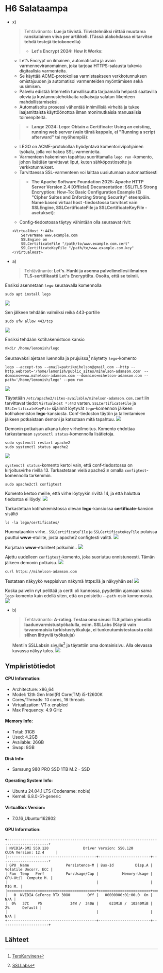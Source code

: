 # H6 Salataampa

- x)

  > Tehtävänanto:
  > **Lue ja tiivistä. Tiivistelmäksi riittää muutama ranskalainen viiva per artikkeli. (Tässä alakohdassa ei tarvitse tehdä testejä tietokoneella)**
  >
  > - **Let's Encrypt 2024: How It Works**:

  - Let’s Encrypt on ilmainen, automatisoitu ja avoin varmenneviranomainen, joka tarjoaa HTTPS-salausta tukevia digitaalisia varmenteita.
  - Se käyttää ACME-protokollaa varmistaakseen verkkotunnuksen omistajuuden ja automatisoi varmenteiden myöntämisen sekä uusimisen.
  - Palvelu edistää Internetin turvallisuutta tarjoamalla helposti saatavilla olevia ja kustannustehokkaita ratkaisuja salatun liikenteen mahdollistamiseksi.
  - Automatisoitu prosessi vähentää inhimillisiä virheitä ja tukee laajamittaista käyttöönottoa ilman monimutkaisia manuaalisia toimenpiteitä.

  > - **Lange 2024: Lego: Obtain a Certificate: Using an existing, running web server (vain tämä kappale, ei "Running a script afterward" tai myöhempiä)**:

  - LEGO on ACME-protokollaa hyödyntävä komentorivipohjainen työkalu, jolla voi hakea SSL-varmenteita.
  - Varmenteen hakeminen tapahtuu suorittamalla `lego run` -komento, johon lisätään tarvittavat liput, kuten sähköpostiosoite ja verkkotunnukset.
  - Tarvittaessa SSL-varmenteen voi laittaa uusiutumaan automaattisesti

  > - **The Apache Software Foundation 2025: Apache HTTP Server Version 2.4 [Official] Documentation: SSL/TLS Strong Encryption: How-To: Basic Configuration Example (Ei "Cipher Suites and Enforcing Strong Security" eteenpäin. Name based virtual host -tiedostossa tarvitset vain SSLEngine, SSLCertificateFile ja SSLCertificateKeyFile -asetukset)**:

  - Config-tiedostossa täytyy vähintään olla seuraavat rivit:

  ```
  <VirtualHost *:443>
      ServerName www.example.com
      SSLEngine on
      SSLCertificateFile "/path/to/www.example.com.cert"
      SSLCertificateKeyFile "/path/to/www.example.com.key"
  </VirtualHost>
  ```

- a)
  > Tehtävänanto:
  > **Let's. Hanki ja asenna palvelimellesi ilmainen TLS-sertifikaatti Let's Encryptilta. Osoita, että se toimii.**

Ensiksi asennetaan `lego` seuraavalla komennolla

```
sudo apt install lego
```

![](kuvat/lego.png)

Sen jälkeen tehdään valmiiksi reikä 443-portille

```
sudo ufw allow 443/tcp
```

![](kuvat/443reika.png)

Ensiksi tehdään kotihakemistoon kansio

```
mkdir /home/lemonish/lego
```

Seuraavaksi ajetaan luennolla ja prujuissa[^5] näytetty `lego`-komento

```
lego --accept-tos --email=patrikmihelson@gmail.com --http --http.webroot='/home/lemonish/public_sites/mihelson-adamson.com' --domains=www.mihelson-adamson.com --domains=mihelson-adamson.com --path='/home/lemonish/lego' --pem run
```

![](kuvat/legokomento.png)

Täytetään `/etc/apache2/sites-available/mihelson-adamson.com.conf`:iin tarvittavat tiedot `VirtualHost *:443` varten. `SSLCertificateFile` ja `SSLCertificateKeyFile` sijainnit löytyvät `lego`-komennon jälkeen kotihakemiston **lego**-kansiosta. Conf-tiedoston täytön ja tallentamisen jälkeen potkaistaan demoni ja katsotaan mitä tapahtuu.
![](kuvat/conf1.png)

Demonin potkaisun aikana tulee virheilmoitus. Komento ehdottaa tarkastamaan `systemctl status`-komennolla lisätietoja.

```
sudo systemctl restart apache2
sudo systemctl status apache2
```

![](kuvat/debug1.png)

`systemctl status`-komento kertoi vain, että conf-tiedostossa on kirjoitusvirhe rivillä 13. Tarkastetaan vielä apache2:n omalla `configtest`-komennolla tarkemmin.

```
sudo apache2ctl configtest
```

Komento kertoo meille, että virhe löytyykin riviltä 14, ja että haluttua tiedostoa ei löydy!
![](kuvat/debug2.png)

Tarkastetaan kotihakemistossa olevan **lego**-kansiossa **certificate**-kansion sisältö

```
ls -la lego/certificates/
```

Huomataankin virhe.. `SSLCertificateFile` ja `SSLCertificateKeyFile` poluissa puuttui **www**-etuliite, josta apache2 configtesti valitti.
![](kuvat/debug3.png)

Korjataan **www**-etuliiteet polkuihin..
![](kuvat/debug4.png)

Ajettu uudelleen `configtest`-komento, joka suoriutuu onnistuneesti. Tämän jälkeen demonin potkaisu.
![](kuvat/debug5.png)

```
curl https://mihelson-adamson.com
```

Testataan näkyykö weppisivun näkymä https:llä ja näkyyhän se!
![](kuvat/httpstoimii.png)

Koska palvelin nyt pelittää ja certti oli kunnossa, pyydettiin ajamaan sama `lego`-komento kuin edellä siten, että on poistettu `--path`-osio komennosta.
![](kuvat/legokomento2.png)

- b)

  > Tehtävänanto:
  > **A-rating. Testaa oma sivusi TLS jollain yleisellä laadunvarmistustyökalulla, esim. SSLLabs (Käytä vain tavanomaisia tarkistustyökaluja, ei tunkeutumistestausta eikä siihen liittyviä työkaluja)**

  Mentiin SSLLabsin sivulle[^1] ja täytettiin oma domainisivu. Alla olevassa kuvassa näkyy tulos.
  ![](kuvat/ssllabs.png)

## Ympäristötiedot

#### CPU Information:

- Architecture: x86_64
- Model: 12th Gen Intel(R) Core(TM) i5-12600K
- Cores/Threads: 10 cores, 16 threads
- Virtualization: VT-x enabled
- Max Frequency: 4.9 GHz

#### Memory Info:

- Total: 31GB
- Used: 4.2GB
- Available: 26GB
- Swap: 8GB

#### Disk Info:

- Samsung 980 PRO SSD 1TB M.2 - SSD

#### Operating System Info:

- Ubuntu 24.04.1 LTS (Codename: noble)
- Kernel: 6.8.0-51-generic

#### VirtualBox Version:

- 7.0.16_Ubuntur162802

#### GPU Information:

```
+-----------------------------------------------------------------------------------------+
| NVIDIA-SMI 550.120                Driver Version: 550.120        CUDA Version: 12.4     |
|-----------------------------------------+------------------------+----------------------+
| GPU  Name                 Persistence-M | Bus-Id          Disp.A | Volatile Uncorr. ECC |
| Fan  Temp   Perf          Pwr:Usage/Cap |           Memory-Usage | GPU-Util  Compute M. |
|                                         |                        |               MIG M. |
|=========================================+========================+======================|
|   0  NVIDIA GeForce RTX 3080        Off |   00000000:01:00.0  On |                  N/A |
|  0%   37C    P5             34W /  340W |     623MiB /  10240MiB |      2%      Default |
|                                         |                        |                  N/A |
+-----------------------------------------+------------------------+----------------------+
```

## Lähteet

[^1]: [SSLLabs](https://www.ssllabs.com/ssltest/)
[^2]: [Let\'s Encrypt](https://letsencrypt.org/how-it-works/)
[^3]: [Lego](https://go-acme.github.io/lego/usage/cli/obtain-a-certificate/index.html)
[^4]: [Apache](https://httpd.apache.org/docs/2.4/ssl/ssl_howto.html#configexample)
[^5]: [TeroKarvinen](https://terokarvinen.com/linux-palvelimet/#h6-salataampa)
